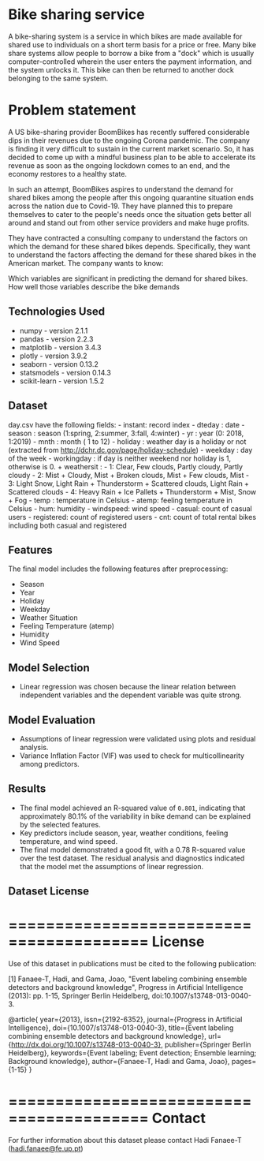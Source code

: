 # Bike sharing service
A bike-sharing system is a service in which bikes are made available for shared use to individuals on a short term basis for a price or free. Many bike share systems allow people to borrow a bike from a "dock" which is usually computer-controlled wherein the user enters the payment information, and the system unlocks it. This bike can then be returned to another dock belonging to the same system.

# Problem statement 
A US bike-sharing provider BoomBikes has recently suffered considerable dips in their revenues due to the ongoing Corona pandemic. The company is finding it very difficult to sustain in the current market scenario. So, it has decided to come up with a mindful business plan to be able to accelerate its revenue as soon as the ongoing lockdown comes to an end, and the economy restores to a healthy state. 


In such an attempt, BoomBikes aspires to understand the demand for shared bikes among the people after this ongoing quarantine situation ends across the nation due to Covid-19. They have planned this to prepare themselves to cater to the people's needs once the situation gets better all around and stand out from other service providers and make huge profits.


They have contracted a consulting company to understand the factors on which the demand for these shared bikes depends. Specifically, they want to understand the factors affecting the demand for these shared bikes in the American market. The company wants to know:

Which variables are significant in predicting the demand for shared bikes.
How well those variables describe the bike demands


## Technologies Used
- numpy - version 2.1.1
- pandas - version 2.2.3
- matplotlib - version 3.4.3
- plotly - version 3.9.2
- seaborn - version 0.13.2
- statsmodels - version 0.14.3
- scikit-learn - version 1.5.2

## Dataset 
day.csv have the following fields:
	- instant: record index
	- dteday : date
	- season : season (1:spring, 2:summer, 3:fall, 4:winter)
	- yr : year (0: 2018, 1:2019)
	- mnth : month ( 1 to 12)
	- holiday : weather day is a holiday or not (extracted from http://dchr.dc.gov/page/holiday-schedule)
	- weekday : day of the week
	- workingday : if day is neither weekend nor holiday is 1, otherwise is 0.
	+ weathersit : 
		- 1: Clear, Few clouds, Partly cloudy, Partly cloudy
		- 2: Mist + Cloudy, Mist + Broken clouds, Mist + Few clouds, Mist
		- 3: Light Snow, Light Rain + Thunderstorm + Scattered clouds, Light Rain + Scattered clouds
		- 4: Heavy Rain + Ice Pallets + Thunderstorm + Mist, Snow + Fog
	- temp : temperature in Celsius
	- atemp: feeling temperature in Celsius
	- hum: humidity
	- windspeed: wind speed
	- casual: count of casual users
	- registered: count of registered users
	- cnt: count of total rental bikes including both casual and registered

## Features

The final model includes the following features after preprocessing:

- Season
- Year
- Holiday
- Weekday
- Weather Situation
- Feeling Temperature (atemp)
- Humidity
- Wind Speed

## Model Selection
- Linear regression was chosen because the linear relation between independent variables and the dependent variable was quite strong.

## Model Evaluation
- Assumptions of linear regression were validated using plots and residual analysis.
- Variance Inflation Factor (VIF) was used to check for multicollinearity among predictors.

## Results

- The final model achieved an R-squared value of `0.801`, indicating that approximately 80.1% of the variability in bike demand can be explained by the selected features.
- Key predictors include season, year, weather conditions, feeling temperature, and wind speed.
- The final model demonstrated a good fit, with a 0.78 R-squared value over the test dataset. The residual analysis and diagnostics indicated that the model met the assumptions of linear regression.


## Dataset License
=========================================
License
=========================================
Use of this dataset in publications must be cited to the following publication:

[1] Fanaee-T, Hadi, and Gama, Joao, "Event labeling combining ensemble detectors and background knowledge", Progress in Artificial Intelligence (2013): pp. 1-15, Springer Berlin Heidelberg, doi:10.1007/s13748-013-0040-3.

@article{
	year={2013},
	issn={2192-6352},
	journal={Progress in Artificial Intelligence},
	doi={10.1007/s13748-013-0040-3},
	title={Event labeling combining ensemble detectors and background knowledge},
	url={http://dx.doi.org/10.1007/s13748-013-0040-3},
	publisher={Springer Berlin Heidelberg},
	keywords={Event labeling; Event detection; Ensemble learning; Background knowledge},
	author={Fanaee-T, Hadi and Gama, Joao},
	pages={1-15}
}

=========================================
Contact
=========================================
	
For further information about this dataset please contact Hadi Fanaee-T (hadi.fanaee@fe.up.pt)

